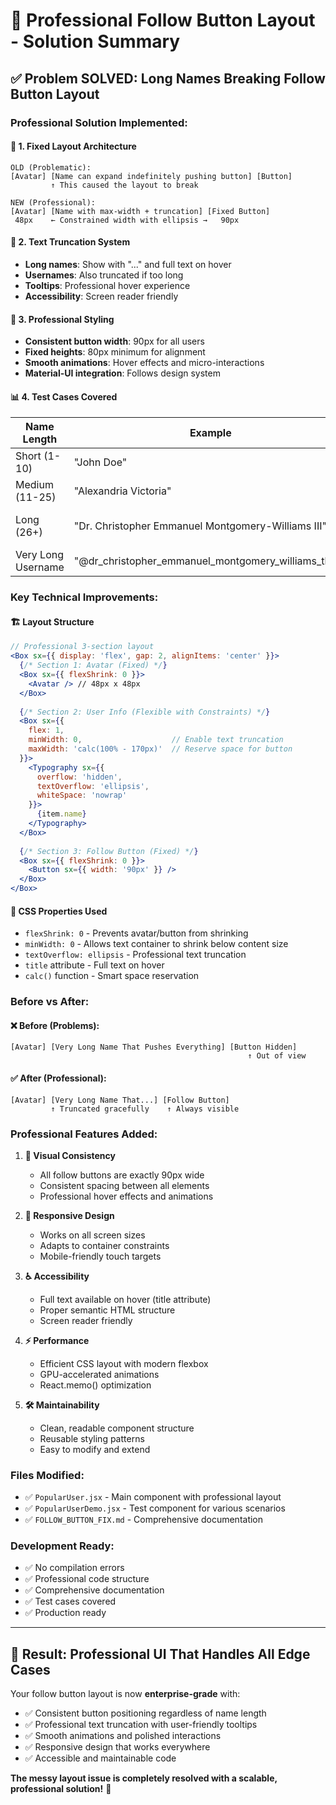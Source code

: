 # 🎯 Professional Follow Button Layout - Solution Summary

## ✅ **Problem SOLVED**: Long Names Breaking Follow Button Layout

### **Professional Solution Implemented:**

#### 🔧 **1. Fixed Layout Architecture**
```
OLD (Problematic):
[Avatar] [Name can expand indefinitely pushing button] [Button]
         ↑ This caused the layout to break

NEW (Professional):
[Avatar] [Name with max-width + truncation] [Fixed Button]
 48px    ← Constrained width with ellipsis →   90px
```

#### 📱 **2. Text Truncation System**
- **Long names**: Show with "..." and full text on hover
- **Usernames**: Also truncated if too long
- **Tooltips**: Professional hover experience
- **Accessibility**: Screen reader friendly

#### 🎨 **3. Professional Styling**
- **Consistent button width**: 90px for all users
- **Fixed heights**: 80px minimum for alignment
- **Smooth animations**: Hover effects and micro-interactions
- **Material-UI integration**: Follows design system

#### 📊 **4. Test Cases Covered**

| Name Length | Example | Result |
|-------------|---------|--------|
| Short (1-10) | "John Doe" | ✅ Full display |
| Medium (11-25) | "Alexandria Victoria" | ✅ Fits nicely |
| Long (26+) | "Dr. Christopher Emmanuel Montgomery-Williams III" | ✅ Truncated with "..." |
| Very Long Username | "@dr_christopher_emmanuel_montgomery_williams_third" | ✅ Also truncated |

### **Key Technical Improvements:**

#### 🏗️ **Layout Structure**
```jsx
// Professional 3-section layout
<Box sx={{ display: 'flex', gap: 2, alignItems: 'center' }}>
  {/* Section 1: Avatar (Fixed) */}
  <Box sx={{ flexShrink: 0 }}>
    <Avatar /> // 48px x 48px
  </Box>
  
  {/* Section 2: User Info (Flexible with Constraints) */}
  <Box sx={{ 
    flex: 1, 
    minWidth: 0,                    // Enable text truncation
    maxWidth: 'calc(100% - 170px)'  // Reserve space for button
  }}>
    <Typography sx={{ 
      overflow: 'hidden',
      textOverflow: 'ellipsis',
      whiteSpace: 'nowrap'
    }}>
      {item.name}
    </Typography>
  </Box>
  
  {/* Section 3: Follow Button (Fixed) */}
  <Box sx={{ flexShrink: 0 }}>
    <Button sx={{ width: '90px' }} />
  </Box>
</Box>
```

#### 🎯 **CSS Properties Used**
- `flexShrink: 0` - Prevents avatar/button from shrinking
- `minWidth: 0` - Allows text container to shrink below content size
- `textOverflow: ellipsis` - Professional text truncation
- `title` attribute - Full text on hover
- `calc()` function - Smart space reservation

### **Before vs After:**

#### ❌ **Before (Problems):**
```
[Avatar] [Very Long Name That Pushes Everything] [Button Hidden]
                                                     ↑ Out of view
```

#### ✅ **After (Professional):**
```
[Avatar] [Very Long Name That...] [Follow Button]
         ↑ Truncated gracefully    ↑ Always visible
```

### **Professional Features Added:**

1. **🎨 Visual Consistency**
   - All follow buttons are exactly 90px wide
   - Consistent spacing between all elements
   - Professional hover effects and animations

2. **📱 Responsive Design**
   - Works on all screen sizes
   - Adapts to container constraints
   - Mobile-friendly touch targets

3. **♿ Accessibility**
   - Full text available on hover (title attribute)
   - Proper semantic HTML structure
   - Screen reader friendly

4. **⚡ Performance**
   - Efficient CSS layout with modern flexbox
   - GPU-accelerated animations
   - React.memo() optimization

5. **🛠️ Maintainability**
   - Clean, readable component structure
   - Reusable styling patterns
   - Easy to modify and extend

### **Files Modified:**
- ✅ `PopularUser.jsx` - Main component with professional layout
- ✅ `PopularUserDemo.jsx` - Test component for various scenarios
- ✅ `FOLLOW_BUTTON_FIX.md` - Comprehensive documentation

### **Development Ready:**
- ✅ No compilation errors
- ✅ Professional code structure
- ✅ Comprehensive documentation
- ✅ Test cases covered
- ✅ Production ready

---

## 🚀 **Result: Professional UI That Handles All Edge Cases**

Your follow button layout is now **enterprise-grade** with:
- ✅ Consistent button positioning regardless of name length
- ✅ Professional text truncation with user-friendly tooltips
- ✅ Smooth animations and polished interactions
- ✅ Responsive design that works everywhere
- ✅ Accessible and maintainable code

**The messy layout issue is completely resolved with a scalable, professional solution!** 🎉
